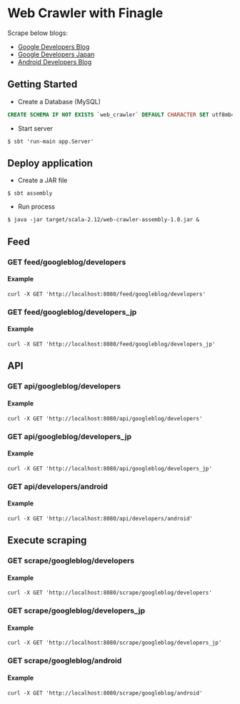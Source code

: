 # Web Crawler with Finagle
Scrape below blogs:
- [Google Developers Blog](https://developers.googleblog.com/)
- [Google Developers Japan](https://developers-jp.googleblog.com/)
- [Android Developers Blog](https://android-developers.googleblog.com/)

## Getting Started

* Create a Database (MySQL)  

```sql
CREATE SCHEMA IF NOT EXISTS `web_crawler` DEFAULT CHARACTER SET utf8mb4 COLLATE utf8mb4_unicode_ci;
```

* Start server

```
$ sbt 'run-main app.Server'
```

## Deploy application
* Create a JAR file

```
$ sbt assembly

```

* Run process

```
$ java -jar target/scala-2.12/web-crawler-assembly-1.0.jar &
```

## Feed
### GET feed/googleblog/developers
#### Example

```
curl -X GET 'http://localhost:8080/feed/googleblog/developers'
```

### GET feed/googleblog/developers_jp
#### Example

```
curl -X GET 'http://localhost:8080/feed/googleblog/developers_jp'
```

## API
### GET api/googleblog/developers
#### Example

```
curl -X GET 'http://localhost:8080/api/googleblog/developers'
```

### GET api/googleblog/developers_jp
#### Example

```
curl -X GET 'http://localhost:8080/api/googleblog/developers_jp'
```

### GET api/developers/android
#### Example

```
curl -X GET 'http://localhost:8080/api/developers/android'
```
## Execute scraping
### GET scrape/googleblog/developers
#### Example

```
curl -X GET 'http://localhost:8080/scrape/googleblog/developers'
```

### GET scrape/googleblog/developers_jp
#### Example

```
curl -X GET 'http://localhost:8080/scrape/googleblog/developers_jp'
```

### GET scrape/googleblog/android
#### Example

```
curl -X GET 'http://localhost:8080/scrape/googleblog/android'
```
